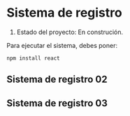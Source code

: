 <h1>Sistema de registro</h1>

<ol type="1"> 
  
  <li>Estado del proyecto: En construción.</li>
    
</ol>

<p>Para ejecutar el sistema, debes poner:</p>

 ```npm install react```
 
<h2>Sistema de registro 02</h2>
<h2>Sistema de registro 03</h2>
